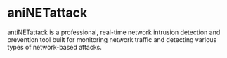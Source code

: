 # aniNETattack
antiNETattack is a professional, real-time network intrusion detection and prevention tool built for monitoring network traffic and detecting various types of network-based attacks.

